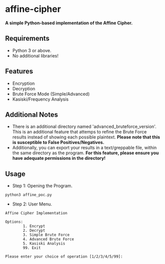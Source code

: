 # affine-cipher
**A simple Python-based implementation of the Affine Cipher.**
## Requirements
* Python 3 or above.
* No additional libraries!
## Features
* Encryption
* Decryption
* Brute Force Mode (Simple/Advanced)
* Kasiski/Frequency Analysis
## Additional Notes
* There is an additional directory named 'advanced_bruteforce_version'. This is an additional feature that attemps to refine the Brute Force results instead of showing each possible plaintext. **Please note that this is susceptible to False Positives/Negatives.**
* Additionally, you can export your results in a text/greppable file, within the same directory as the program. **For this feature, please ensure you have adequate permissions in the directory!**
## Usage
* Step 1: Opening the Program.
```
python3 affine_poc.py
```
* Step 2: User Menu.
```
Affine Cipher Implementation

Options:
        1. Encrypt
        2. Decrypt
        3. Simple Brute Force
        4. Advanced Brute Force
        5. Kasiski Analysis
        99. Exit

Please enter your choice of operation [1/2/3/4/5/99]: 
```
